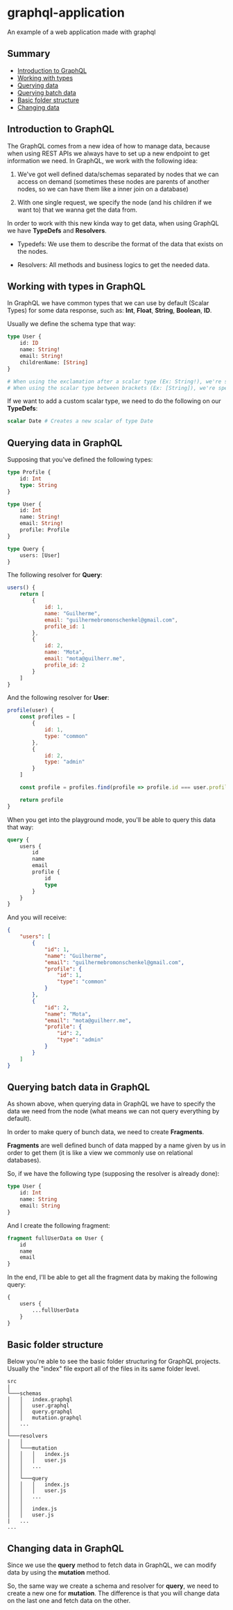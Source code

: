 # graphql-application
An example of a web application made with graphql

## Summary

- [ Introduction to GraphQL ](#introduction-to-graphql)
- [ Working with types](#working-with-types)
- [ Querying data](#querying-data)
- [ Querying batch data](#querying-batch-data)
- [ Basic folder structure ](#basic-folder-structure)
- [ Changing data](#changing-data)

<a name="introduction-to-graphql"></a>

## Introduction to GraphQL

The GraphQL comes from a new idea of how to manage data, because when using REST APIs we always have to set up a new endpoint to get information we need. In GraphQL, we work with the following idea:

1. We've got well defined data/schemas separated by nodes that we can access on demand (sometimes these nodes are parents of another nodes, so we can have them like a inner join on a database)

2. With one single request, we specify the node (and his children if we want to) that we wanna get the data from.

In order to work with this new kinda way to get data, when using GraphQL we have **TypeDefs** and **Resolvers**.

- Typedefs: We use them to describe the format of the data that exists on the nodes.

- Resolvers: All methods and business logics to get the needed data.

<a name="working-with-types"></a>

## Working with types in GraphQL

In GraphQL we have common types that we can use by default (Scalar Types) for some data response, such as: **Int**, **Float**, **String**, **Boolean**, **ID**.

Usually we define the schema type that way:
```graphql
type User {
	id: ID
	name: String!
	email: String!
	childrenName: [String]
}

# When using the exclamation after a scalar type (Ex: String!), we're saying that this field must be provided.
# When using the scalar type between brackets (Ex: [String]), we're specifying that's a array of the given scalar type.
```

If we want to add a custom scalar type, we need to do the following on our **TypeDefs**:
```graphql
scalar Date # Creates a new scalar of type Date
```

<a name="querying-data"></a>

## Querying data in GraphQL
Supposing that you've defined the following types:
```graphql
type Profile {
	id: Int
	type: String
}

type User {
	id: Int
	name: String!
	email: String!
	profile: Profile
}

type Query {
	users: [User]
}
```

The following resolver for **Query**:
```js
users() {
	return [
		{
			id: 1,
			name: "Guilherme",
			email: "guilhermebromonschenkel@gmail.com",
			profile_id: 1
		},
		{
			id: 2,
			name: "Mota",
			email: "mota@guilherr.me",
			profile_id: 2
		}
	]
}
```

And the following resolver for **User**:
```js
profile(user) {
	const profiles = [
		{
			id: 1,
			type: "common"
		},
		{
			id: 2,
			type: "admin"
		}
	]

	const profile = profiles.find(profile => profile.id === user.profile_id)

	return profile
}
```

When you get into the playground mode, you'll be able to query this data that way:
```graphql
query {
	users {
		id
		name
		email
		profile {
			id
			type
		}
	}
}
```

And you will receive:
```json
{
	"users": [
		{
			"id": 1,
			"name": "Guilherme",
			"email": "guilhermebromonschenkel@gmail.com",
			"profile": {
				"id": 1,
				"type": "common"
			}
		},
		{
			"id": 2,
			"name": "Mota",
			"email": "mota@guilherr.me",
			"profile": {
				"id": 2,
				"type": "admin"
			}
		}
	]
}
```

<a name="querying-batch-data"></a>

## Querying batch data in GraphQL

As shown above, when querying data in GraphQL we have to specify the data we need from the node (what means we can not query everything by default).

In order to make query of bunch data, we need to create **Fragments**.

**Fragments** are well defined bunch of data mapped by a name given by us in order to get them (it is like a view we commonly use on relational databases).

So, if we have the following type (supposing the resolver is already done):
```graphql
type User {
	id: Int
	name: String
	email: String
}
```

And I create the following fragment:
```graphql
fragment fullUserData on User {
	id
	name
	email
}
```

In the end, I'll be able to get all the fragment data by making the following query:
```graphql
{
	users {
		...fullUserData
	}
}
```

<a name="basic-folder-structure"></a>

## Basic folder structure
Below you're able to see the basic folder structuring for GraphQL projects. Usually the "index" file export all of the files in its same folder level.
```
src
│
└───schemas
│   │   index.graphql
│   │   user.graphql
│   │   query.graphql
│   │   mutation.graphql
│   ...
│
└───resolvers
│   │
│   └───mutation
│   │   │   index.js
│   │   │   user.js
│   │   ...
│   │
│   └───query
│   │   │   index.js
│   │   │   user.js
│   │   ...
│   │	
│   │   index.js
│   │   user.js
|   ...
...
```

<a name="changing-data"></a>

## Changing data in GraphQL
Since we use the **query** method to fetch data in GraphQL, we can modify data by using the **mutation** method.

So, the same way we create a schema and resolver for **query**, we need to create a new one for **mutation**. The difference is that you will change data on the last one and fetch data on the other.
